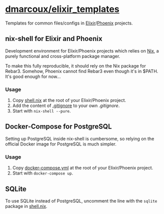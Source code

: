 # <a href="https://github.com/dmarcoux/elixir_templates">dmarcoux/elixir_templates</a>

Templates for common files/configs in
[Elixir](https://elixir-lang.org/)/[Phoenix](https://www.phoenixframework.org/)
projects.

## nix-shell for Elixir and Phoenix

Development environment for Elixir/Phoenix projects which relies on
[Nix](https://github.com/NixOS/nix), a purely functional and cross-platform
package manager.

To make this fully reproducible, it should rely on the Nix package for Rebar3.
Somehow, Phoenix cannot find Rebar3 even though it's in $PATH. It's good enough
for now...

### Usage

1. Copy [shell.nix](./shell.nix) at the root of your Elixir/Phoenix project.
2. Add the content of [.gitignore](./.gitignore) to your own _.gitignore_.
3. Start with `nix-shell --pure`.

## Docker-Compose for PostgreSQL

Setting up PostgreSQL inside nix-shell is cumbersome, so relying on the official
Docker image for PostgreSQL is much simpler.

### Usage

1. Copy [docker-compose.yml](./docker-compose.yml) at the root of your
  Elixir/Phoenix project.
2. Start with `docker-compose up`.

## SQLite

To use SQLite instead of PostgreSQL, uncomment the line with the `sqlite`
package in [shell.nix](./shell.nix).
